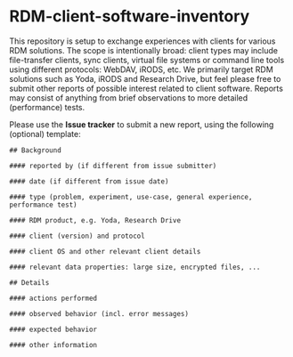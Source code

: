 # RDM-client-software-inventory

This repository is setup to exchange experiences with clients for various RDM solutions. The scope is intentionally broad: client types may include file-transfer clients, sync clients, virtual file systems or command line tools using different protocols: WebDAV, iRODS, etc. We primarily target RDM solutions such as Yoda, iRODS and Research Drive, but feel please free to submit other reports of possible interest related to client software. Reports may consist of anything from brief observations to more detailed (performance) tests.

Please use the **Issue tracker** to submit a new report, using the following (optional) template:

    ## Background
    
    #### reported by (if different from issue submitter)
    
    #### date (if different from issue date)
    
    #### type (problem, experiment, use-case, general experience, performance test)
    
    #### RDM product, e.g. Yoda, Research Drive
    
    #### client (version) and protocol
    
    #### client OS and other relevant client details
    
    #### relevant data properties: large size, encrypted files, ...
    
    ## Details
    
    #### actions performed
    
    #### observed behavior (incl. error messages)
    
    #### expected behavior
    
    #### other information
    
    
